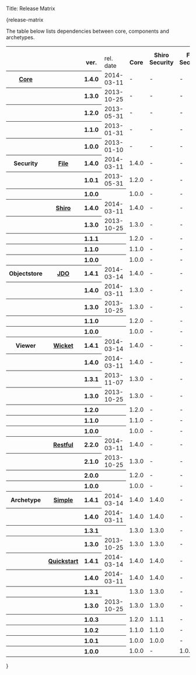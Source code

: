 Title: Release Matrix

{release-matrix

The table below lists dependencies between core, components and archetypes.

<table  class="table table-striped table-bordered table-condensed">
<tr class="heading">
    <th>&nbsp;</th>
    <th>&nbsp;</th>
    <th><br/>ver.</th>
    <td><br/>rel. date</td>
    <th><br/>Core</th>
    <th>Shiro<br/>Security</th>
    <th>File<br/>Security</th>
    <th>JDO<br/>Objectstore</th>
    <th>Wicket<br/>Viewer</th>
    <th>Restful<br/>Viewer</th>
</tr>
<tr>
    <th class="heading"><a href="core/about.html">Core</a></th>
    <th class="heading">&nbsp;</th>
    <th class="heading">1.4.0</th>
    <td class="heading">2014-03-11</td>
    <td>-</td>
    <td>-</td>
    <td>-</td>
    <td>-</td>
    <td>-</td>
    <td>-</td>
</tr>
<tr>
    <th class="heading">&nbsp;</th>
    <th class="heading">&nbsp;</th>
    <th class="heading">1.3.0</th>
    <td class="heading">2013-10-25</td>
    <td>-</td>
    <td>-</td>
    <td>-</td>
    <td>-</td>
    <td>-</td>
    <td>-</td>
</tr>
<tr>
    <th class="heading">&nbsp;</th>
    <th class="heading">&nbsp;</th>
    <th class="heading">1.2.0</th>
    <td class="heading">2013-05-31</td>
    <td>-</td>
    <td>-</td>
    <td>-</td>
    <td>-</td>
    <td>-</td>
    <td>-</td>
</tr>
<tr>
    <th class="heading">&nbsp;</th>
    <th class="heading">&nbsp;</th>
    <th class="heading">1.1.0</th>
    <td class="heading">2013-01-31</td>
    <td>-</td>
    <td>-</td>
    <td>-</td>
    <td>-</td>
    <td>-</td>
    <td>-</td>
</tr>
<tr>
    <th class="heading">&nbsp;</th>
    <th class="heading">&nbsp;</th>
    <th class="heading">1.0.0</th>
    <td class="heading">2013-01-10</td>
    <td>-</td>
    <td>-</td>
    <td>-</td>
    <td>-</td>
    <td>-</td>
    <td>-</td>
</tr>
<tr>
    <th class="heading">Security</th>
    <th class="heading"><a href="components/security/file/about.html">File</a></th>
    <th class="heading">1.4.0</th>
    <td class="heading">2014-03-11</td>
    <td>1.4.0</td>
    <td>-</td>
    <td>-</td>
    <td>-</td>
    <td>-</td>
    <td>-</td>
</tr>
<tr>
    <th class="heading">&nbsp;</th>
    <th class="heading">&nbsp;</th>
    <th class="heading">1.0.1</th>
    <td class="heading">2013-05-31</td>
    <td>1.2.0</td>
    <td>-</td>
    <td>-</td>
    <td>-</td>
    <td>-</td>
    <td>-</td>
</tr>
<tr>
    <th class="heading">&nbsp;</th>
    <th class="heading">&nbsp;</th>
    <th class="heading">1.0.0</th>
    <th class="heading"></th>
    <td>1.0.0</td>
    <td>-</td>
    <td>-</td>
    <td>-</td>
    <td>-</td>
    <td>-</td>
</tr>
<tr>
    <th class="heading">&nbsp;</th>
    <th class="heading"><a href="components/security/shiro/about.html">Shiro</a></th>
    <th class="heading">1.4.0</th>
    <td class="heading">2014-03-11</td>
    <td>1.4.0</td>
    <td>-</td>
    <td>-</td>
    <td>-</td>
    <td>-</td>
    <td>-</td>
</tr>
<tr>
    <th class="heading">&nbsp;</th>
    <th class="heading">&nbsp;</th>
    <th class="heading">1.3.0</th>
    <td class="heading">2013-10-25</td>
    <td>1.3.0</td>
    <td>-</td>
    <td>-</td>
    <td>-</td>
    <td>-</td>
    <td>-</td>
</tr>
<tr>
    <th class="heading">&nbsp;</th>
    <th class="heading">&nbsp;</th>
    <th class="heading">1.1.1</th>
    <th class="heading"></th>
    <td>1.2.0</td>
    <td>-</td>
    <td>-</td>
    <td>-</td>
    <td>-</td>
    <td>-</td>
</tr>
<tr>
    <th class="heading">&nbsp;</th>
    <th class="heading">&nbsp;</th>
    <th class="heading">1.1.0</th>
    <th class="heading"></th>
    <td>1.1.0</td>
    <td>-</td>
    <td>-</td>
    <td>-</td>
    <td>-</td>
    <td>-</td>
</tr>
<tr>
    <th class="heading">&nbsp;</th>
    <th class="heading">&nbsp;</th>
    <th class="heading">1.0.0</th>
    <th class="heading"></th>
    <td>1.0.0</td>
    <td>-</td>
    <td>-</td>
    <td>-</td>
    <td>-</td>
    <td>-</td>
</tr>
<tr>
    <th class="heading">Objectstore</th>
    <th class="heading"><a href="components/objectstores/jdo/about.html">JDO</a></th>
    <th class="heading">1.4.1</th>
    <td class="heading">2014-03-14</td>
    <td>1.4.0</td>
    <td>-</td>
    <td>-</td>
    <td>-</td>
    <td>-</td>
    <td>-</td>
</tr>
<tr>
    <th class="heading">&nbsp;</th>
    <th class="heading">&nbsp;</th>
    <th class="heading">1.4.0</th>
    <td class="heading">2014-03-11</td>
    <td>1.3.0</td>
    <td>-</td>
    <td>-</td>
    <td>-</td>
    <td>-</td>
    <td>-</td>
</tr>
<tr>
    <th class="heading">&nbsp;</th>
    <th class="heading">&nbsp;</th>
    <th class="heading">1.3.0</th>
    <td class="heading">2013-10-25</td>
    <td>1.3.0</td>
    <td>-</td>
    <td>-</td>
    <td>-</td>
    <td>-</td>
    <td>-</td>
</tr>
<tr>
    <th class="heading">&nbsp;</th>
    <th class="heading">&nbsp;</th>
    <th class="heading">1.1.0</th>
    <th class="heading"></th>
    <td>1.2.0</td>
    <td>-</td>
    <td>-</td>
    <td>-</td>
    <td>-</td>
    <td>-</td>
</tr>
<tr>
    <th class="heading">&nbsp;</th>
    <th class="heading">&nbsp;</th>
    <th class="heading">1.0.0</th>
    <th class="heading"></th>
    <td>1.0.0</td>
    <td>-</td>
    <td>-</td>
    <td>-</td>
    <td>-</td>
    <td>-</td>
</tr>
<tr>
    <th class="heading">Viewer</th>
    <th class="heading"><a href="components/viewers/wicket/about.html">Wicket</a></th>
    <th class="heading">1.4.1</th>
    <td class="heading">2014-03-14</td>
    <td>1.4.0</td>
    <td>-</td>
    <td>-</td>
    <td>-</td>
    <td>-</td>
    <td>-</td>
</tr>
<tr>
    <th class="heading">&nbsp;</th>
    <th class="heading">&nbsp;</th>
    <th class="heading">1.4.0</th>
    <td class="heading">2014-03-11</td>
    <td>1.4.0</td>
    <td>-</td>
    <td>-</td>
    <td>-</td>
    <td>-</td>
    <td>-</td>
</tr>
<tr>
    <th class="heading">&nbsp;</th>
    <th class="heading">&nbsp;</th>
    <th class="heading">1.3.1</th>
    <td class="heading">2013-11-07</td>
    <td>1.3.0</td>
    <td>-</td>
    <td>-</td>
    <td>-</td>
    <td>-</td>
    <td>-</td>
</tr>
<tr>
    <th class="heading">&nbsp;</th>
    <th class="heading">&nbsp;</th>
    <th class="heading">1.3.0</th>
    <td class="heading">2013-10-25</td>
    <td>1.3.0</td>
    <td>-</td>
    <td>-</td>
    <td>-</td>
    <td>-</td>
    <td>-</td>
</tr>
<tr>
    <th class="heading">&nbsp;</th>
    <th class="heading">&nbsp;</th>
    <th class="heading">1.2.0</th>
    <th class="heading"></th>
    <td>1.2.0</td>
    <td>-</td>
    <td>-</td>
    <td>-</td>
    <td>-</td>
    <td>-</td>
</tr>
<tr>
    <th class="heading">&nbsp;</th>
    <th class="heading">&nbsp;</th>
    <th class="heading">1.1.0</th>
    <th class="heading"></th>
    <td>1.1.0</td>
    <td>-</td>
    <td>-</td>
    <td>-</td>
    <td>-</td>
    <td>-</td>
</tr>
<tr>
    <th class="heading">&nbsp;</th>
    <th class="heading">&nbsp;</th>
    <th class="heading">1.0.0</th>
    <th class="heading"></th>
    <td>1.0.0</td>
    <td>-</td>
    <td>-</td>
    <td>-</td>
    <td>-</td>
    <td>-</td>
</tr>
<tr>
    <th class="heading">&nbsp;</th>
    <th class="heading"><a href="components/viewers/restfulobjects/about.html">Restful</a></th>
    <th class="heading">2.2.0</th>
    <td class="heading">2014-03-11</td>
    <td>1.4.0</td>
    <td>-</td>
    <td>-</td>
    <td>-</td>
    <td>-</td>
    <td>-</td>
</tr>
<tr>
    <th class="heading">&nbsp;</th>
    <th class="heading">&nbsp;</th>
    <th class="heading">2.1.0</th>
    <td class="heading">2013-10-25</td>
    <td>1.3.0</td>
    <td>-</td>
    <td>-</td>
    <td>-</td>
    <td>-</td>
    <td>-</td>
</tr>
<tr>
    <th class="heading">&nbsp;</th>
    <th class="heading">&nbsp;</th>
    <th class="heading">2.0.0</th>
    <th class="heading"></th>
    <td>1.2.0</td>
    <td>-</td>
    <td>-</td>
    <td>-</td>
    <td>-</td>
    <td>-</td>
</tr>
<tr>
    <th class="heading">&nbsp;</th>
    <th class="heading">&nbsp;</th>
    <th class="heading">1.0.0</th>
    <th class="heading"></th>
    <td>1.0.0</td>
    <td>-</td>
    <td>-</td>
    <td>-</td>
    <td>-</td>
    <td>-</td>
</tr>
<tr>
    <th class="heading">Archetype</th>
    <th class="heading"><a href="intro/getting-started/quickstart-archetype.html">Simple</a></th>
    <th class="heading">1.4.1</th>
    <td class="heading">2014-03-14</td>
    <td>1.4.0</td>
    <td>1.4.0</td>
    <td>-</td>
    <td>1.4.1</td>
    <td>1.4.1</b></td>
    <td>2.2.0</td>
</tr>
<tr>
    <th class="heading">&nbsp;</th>
    <th class="heading">&nbsp;</th>
    <th class="heading">1.4.0</th>
    <td class="heading">2014-03-11</td>
    <td>1.4.0</td>
    <td>1.4.0</td>
    <td>-</td>
    <td>1.4.0</td>
    <td>1.4.0</b></td>
    <td>2.2.0</td>
</tr>
<tr>
    <th class="heading">&nbsp;</th>
    <th class="heading">&nbsp;</th>
    <th class="heading">1.3.1</th>
    <th class="heading"></th>
    <td>1.3.0</td>
    <td>1.3.0</td>
    <td>-</td>
    <td>1.3.0</td>
    <td>1.3.1</b></td>
    <td>2.1.0</td>
</tr>
<tr>
    <th class="heading">&nbsp;</th>
    <th class="heading">&nbsp;</th>
    <th class="heading">1.3.0</th>
    <td class="heading">2013-10-25</td>
    <td>1.3.0</td>
    <td>1.3.0</td>
    <td>-</td>
    <td>1.3.0</td>
    <td>1.3.0</b></td>
    <td>2.1.0</td>
</tr>
<tr>
    <th class="heading">&nbsp;</th>
    <th class="heading"><a href="intro/getting-started/quickstart-archetype.html">Quickstart</a></th>
    <th class="heading">1.4.1</th>
    <td class="heading">2014-03-14</td>
    <td>1.4.0</td>
    <td>1.4.0</td>
    <td>-</td>
    <td>1.4.1</td>
    <td>1.4.1</b></td>
    <td>2.2.0</td>
</tr>
<tr>
    <th class="heading">&nbsp;</th>
    <th class="heading">&nbsp;</th>
    <th class="heading">1.4.0</th>
    <td class="heading">2014-03-11</td>
    <td>1.4.0</td>
    <td>1.4.0</td>
    <td>-</td>
    <td>1.4.0</td>
    <td>1.4.0</b></td>
    <td>2.2.0</td>
</tr>
<tr>
    <th class="heading">&nbsp;</th>
    <th class="heading">&nbsp;</th>
    <th class="heading">1.3.1</th>
    <th class="heading"></th>
    <td>1.3.0</td>
    <td>1.3.0</td>
    <td>-</td>
    <td>1.3.0</td>
    <td>1.3.1</b></td>
    <td>2.1.0</td>
</tr>
<tr>
    <th class="heading">&nbsp;</th>
    <th class="heading">&nbsp;</th>
    <th class="heading">1.3.0</th>
    <td class="heading">2013-10-25</td>
    <td>1.3.0</td>
    <td>1.3.0</td>
    <td>-</td>
    <td>1.3.0</td>
    <td>1.3.0</b></td>
    <td>2.1.0</td>
</tr>
<tr>
    <th class="heading">&nbsp;</th>
    <th class="heading">&nbsp;</th>
    <th class="heading">1.0.3</th>
    <th class="heading"></th>
    <td>1.2.0</td>
    <td>1.1.1</td>
    <td>-</td>
    <td>1.1.0</td>
    <td>1.2.0</b></td>
    <td>2.0.0</td>
</tr>
<tr>
    <th class="heading">&nbsp;</th>
    <th class="heading">&nbsp;</th>
    <th class="heading">1.0.2</th>
    <th class="heading"></th>
    <td>1.1.0</td>
    <td>1.1.0</td>
    <td>-</td>
    <td>1.0.0</td>
    <td>1.1.0</b></td>
    <td>1.0.0</td>
</tr>
<tr>
    <th class="heading">&nbsp;</th>
    <th class="heading">&nbsp;</th>
    <th class="heading">1.0.1</th>
    <th class="heading"></th>
    <td>1.0.0</td>
    <td>1.0.0</td>
    <td>-</td>
    <td>1.0.0</td>
    <td>1.0.0</td>
    <td>1.0.0</td>
</tr>
<tr>
    <th class="heading">&nbsp;</th>
    <th class="heading">&nbsp;</th>
    <th class="heading">1.0.0</th>
    <th class="heading"></th>
    <td>1.0.0</td>
    <td>-</td>
    <td>1.0.0</td>
    <td>1.0.0</td>
    <td>1.0.0</td>
    <td>1.0.0</td>
</tr>
</table>

}

